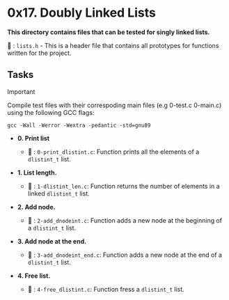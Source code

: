 # 0x17. Doubly Linked Lists

**This directory contains files that can be tested for singly linked lists.**

:file_folder: : `lists.h` - This is a header file that contains all prototypes for functions written for the project.

## Tasks

> [!IMPORTANT]
> Compile test files with their correspoding main files (e.g 0-test.c 0-main.c) using the following GCC flags:

`gcc -Wall -Werror -Wextra -pedantic -std=gnu89`

- **0. Print list**

   - :file_folder: : `0-print_dlistint.c`: Function prints all the elements of a `dlistint_t` list.

- **1. List length.**

   - :file_folder: : `1-dlistint_len.c`: Function returns the number of elements in a linked `dlistint_t` list.

- **2. Add node.**

   - :file_folder: : `2-add_dnodeint.c`: Function adds a new node at the beginning of a `dlistint_t` list.

- **3. Add node at the end.**

   - :file_folder: : `3-add_dnodeint_end.c`: Function adds a new node at the end of a `dlistint_t` list.

- **4. Free list.**

   - :file_folder: : `4-free_dlistint.c`: Function fress a `dlistint_t` list.
